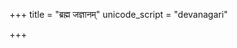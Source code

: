 +++
title = "ब्रह्म जज्ञानम्"
unicode_script = "devanagari"

+++
<div class="js_include" url="/vedAH_sAma/paravastu-saama/devaH/lokAntaram/brahma-jajJNAnam/"  newLevelForH1="1" includeTitle="true"> </div>